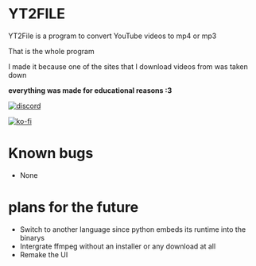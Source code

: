 # YT2FILE
YT2File is a program to convert YouTube videos to mp4 or mp3

That is the whole program

I made it because one of the sites that I download videos from was taken down

**everything was made for educational reasons :3**

[![discord](https://img.shields.io/badge/Click%20Me!-Collector?color=7289DA&label=Collector%20Studio&logo=discord&logoColor=7289DA&style=for-the-badge)](https://discord.gg/WeUSduZraK)

[![ko-fi](https://ko-fi.com/img/githubbutton_sm.svg)](https://ko-fi.com/U7U8DLMQ9)
# Known bugs
- None

# plans for the future 
- Switch to another language since python embeds its runtime into the binarys
- Intergrate ffmpeg without an installer or any download at all 
- Remake the UI
